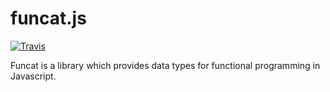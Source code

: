 # funcat.js

[![Travis](https://img.shields.io/travis/alexandru/funcat.svg)](https://travis-ci.org/alexandru/funcat)

Funcat is a library which provides data types for functional
programming in Javascript.


